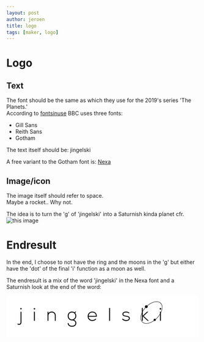 ```yaml
---
layout: post
author: jeroen
title: logo
tags: [maker, logo]
---
```

# Logo

## Text
The font should be the same as which they use for the 2019's series 'The Planets.'  
According to [fontsinuse](https://fontsinuse.com/uses/27029/the-planets-bbc-2019) BBC uses three fonts:
* Gill Sans
* Reith Sans
* Gotham

The text itself should be: jingelski

A free variant to the Gotham font is: [Nexa](https://www.fontfabric.com/fonts/nexa/)

## Image/icon
The image itself should refer to space.  
Maybe a rocket..  Why not.

The idea is to turn the 'g' of 'jingelski' into a Saturnish kinda planet cfr. ![this image](https://www.codester.com/static//uploads/items/15566/preview-xl.jpg)

# Endresult
In the end, I choose to not have the ring and the moons in the 'g' but either have the 'dot' of the final 'i' function as a moon as well.

The endresult is a mix of the word 'jingelski' in the Nexa font and a Saturnish look at the end of the word:
<div style="background-color: white;">
  <img alt="jingelski logo" src="/assets/images/jingelski_logo.svg" />
</div>
